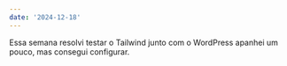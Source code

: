 ```yaml
---
date: '2024-12-18'
---
```


Essa semana resolvi testar o Tailwind junto com o WordPress apanhei um pouco, mas consegui configurar.
